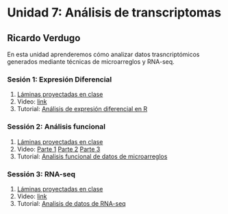 # Unidad 7: Análisis de transcriptomas #
## Ricardo Verdugo ##

En esta unidad aprenderemos cómo analizar datos trasncriptómicos generados mediante técnicas de microarreglos y RNA-seq.

### Sesión 1: Expresión Diferencial ###

1. [Láminas proyectadas en clase](Sesion1_Analisis_expresion_diferencial_2019.pdf)
2. Video: [link](https://www.youtube.com/watch?v=0hXl1gv_dEo)
3. Tutorial: [Análisis de expresión diferencial en R](Tutorial_de_expresion_diferencial_en_R.md)

### Sessión 2: Análisis funcional ###
1. [Láminas proyectadas en clase](Sesion2_Analisis_funcional_RAV_2019.pdf)
2. Video: [Parte 1](https://youtu.be/KbbAK0YhRiM) [Parte 2](https://youtu.be/H7oC8fQMzbY) [Parte 3](https://youtu.be/RN6hn21oS68)
3. Tutorial: [Analisis funcional de datos de microarreglos](Tutorial_Analisis_funcional_de_datos_de_microarreglos.md)

### Sessión 3: RNA-seq ###
1. [Láminas proyectadas en clase](Sesion3_RNAseq.pdf)
2. Video: [link](https://youtu.be/bexfluMFNL4)
3. Tutorial: [Analisis de datos de RNA-seq](Tutorial_RNAseq.md)

